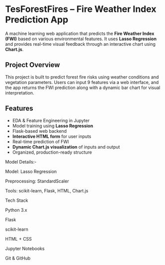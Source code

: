 # TesForestFires – Fire Weather Index Prediction App

A machine learning web application that predicts the **Fire Weather Index (FWI)** based on various environmental features. It uses **Lasso Regression** and provides real-time visual feedback through an interactive chart using **Chart.js**.

## Project Overview

This project is built to predict forest fire risks using weather conditions and vegetation parameters. Users can input 9 features via a web interface, and the app returns the FWI prediction along with a dynamic bar chart for visual interpretation.

## Features

-  EDA & Feature Engineering in Jupyter
-  Model training using **Lasso Regression**
-  Flask-based web backend
-  **Interactive HTML form** for user inputs
-  Real-time prediction of FWI
-  **Dynamic Chart.js visualization** of inputs and output
-  Organized, production-ready structure

  
Model Details:-

Model: Lasso Regression

Preprocessing: StandardScaler

Tools: scikit-learn, Flask, HTML, Chart.js

Tech Stack

Python 3.x

Flask

scikit-learn

HTML + CSS

Jupyter Notebooks

Git & GitHub
